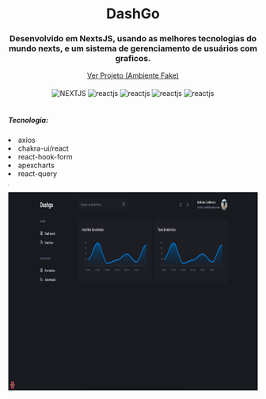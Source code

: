 <div>
    <h1 align="center">DashGo</h1>
  </div>
    <h3 align="center">Desenvolvido em NextsJS, usando as melhores tecnologias do mundo nexts, e um sistema de gerenciamento de usuários com graficos.</h3>
   <div align="center"> 
   <a href="#" align="center" >Ver Projeto (Ambiente Fake)</a>
   </div>
   
    
  <div align="center" valign="top"><br>
   <img align="center" alt="NEXTJS" height="35" width="110" src="https://img.shields.io/badge/next.js-000000?style=for-the-badge&logo=nextdotjs&logoColor=white">
   <img align="center" alt="reactjs" height="35" width="110" src="https://img.shields.io/badge/React-20232A?style=for-the-badge&logo=react&logoColor=61DAFB">
   <img align="center" alt="reactjs" height="35" width="110" src="https://img.shields.io/badge/HTML5-E34F26?style=for-the-badge&logo=html5&logoColor=white">
    <img align="center" alt="reactjs" height="35" width="110" src="https://img.shields.io/badge/CSS3-1572B6?style=for-the-badge&logo=css3&logoColor=white">
    <img align="center" alt="reactjs" height="35" width="110" src="https://img.shields.io/badge/TypeScript-007ACC?style=for-the-badge&logo=typescript&logoColor=white">
  </div><br>
  <div>
      <h5>Tecnologia:</h5>
      <li>axios</li>
      <li>chakra-ui/react</li>
      <li>react-hook-form</li>
      <li>apexcharts</li>
      <li>react-query</li>
    
  </div>
 
 <hr width="1" />


  <div align="center">
      <img align="center" height="400em" src="https://github.com/guih58/dashgo/blob/main/img.png?raw=true"/>
  </div>
  
 

